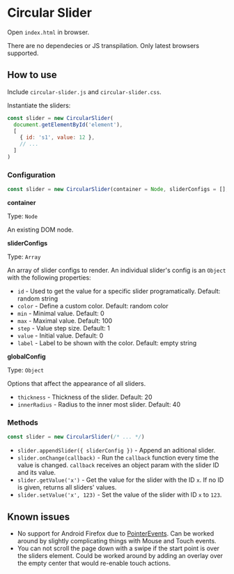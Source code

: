 # Circular Slider

Open `index.html` in browser.

There are no dependecies or JS transpilation. Only latest browsers supported.

## How to use

Include `circular-slider.js` and `circular-slider.css`.

Instantiate the sliders:

```js
const slider = new CircularSlider(
  document.getElementById('element'),
  [
    { id: 's1', value: 12 },
    // ...
  ]
)
```

### Configuration

```js
const slider = new CircularSlider(container = Node, sliderConfigs = [], globalConfig = {})
```

**container**

Type: `Node`

An existing DOM node.

**sliderConfigs**

Type: `Array`

An array of slider configs to render. An individual slider's config is an `Object` with the following properties:

* `id` - Used to get the value for a specific slider programatically. Default: random string
* `color` - Define a custom color. Default: random color
* `min` - Minimal value. Default: 0
* `max` - Maximal value. Default: 100
* `step` - Value step size. Default: 1
* `value` - Initial value. Default: 0
* `label` - Label to be shown with the color. Default: empty string

**globalConfig**

Type: `Object`

Options that affect the appearance of all sliders.

* `thickness` - Thickness of the slider. Default: 20
* `innerRadius` - Radius to the inner most slider. Default: 40

### Methods

```js
const slider = new CircularSlider(/* ... */)
```

* `slider.appendSlider({ sliderConfig })` - Append an aditional slider.
* `slider.onChange(callback)` - Run the `callback` function every time the value is changed. `callback` receives an object param with the slider ID and its value.
* `slider.getValue('x')` - Get the value for the slider with the ID `x`. If no ID is given, returns all sliders' values.
* `slider.setValue('x', 123)` - Set the value of the slider with ID `x` to `123`.

## Known issues

* No support for Android Firefox due to [PointerEvents](https://developer.mozilla.org/en-US/docs/Web/API/Pointer_events#Browser_compatibility). Can be worked around by slightly complicating things with Mouse and Touch events.
* You can not scroll the page down with a swipe if the start point is over the sliders element. Could be worked around by adding an overlay over the empty center that would re-enable touch actions.
